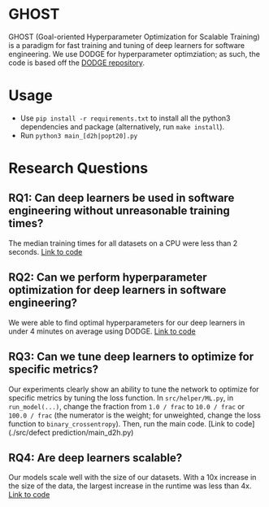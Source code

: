 # GHOST
GHOST (Goal-oriented Hyperparameter Optimization for Scalable Training) is a paradigm for fast training and tuning of deep learners for software engineering. We use DODGE for hyperparameter optimziation; as such, the code is based off the [DODGE repository](https://github.com/amritbhanu/Dodge). 

# Usage

- Use `pip install -r requirements.txt` to install all the python3 dependencies and package (alternatively, run `make install`).
- Run `python3 main_[d2h|popt20].py`

# Research Questions

## RQ1: Can deep learners be used in software engineering without unreasonable training times?

The median training times for all datasets on a CPU were less than 2 seconds.
[Link to code](./doc/RQ1.py)

## RQ2: Can we perform hyperparameter optimization for deep learners in software engineering?

We were able to find optimal hyperparameters for our deep learners in under 4 minutes on average using DODGE.
[Link to code](./doc/RQ2.py)

## RQ3: Can we tune deep learners to optimize for specific metrics?

Our experiments clearly show an ability to tune the network to optimize for specific metrics by tuning the loss function. In `src/helper/ML.py`, in `run_model(...)`, change the fraction from `1.0 / frac` to `10.0 / frac` or `100.0 / frac` (the numerator is the weight; for unweighted, change the loss function to `binary_crossentropy`). Then, run the main code.
[Link to code](./src/defect prediction/main_d2h.py)

## RQ4: Are deep learners scalable?

Our models scale well with the size of our datasets. With a 10x increase in the size of the data, the largest increase in the runtime was less than 4x.
[Link to code](./doc/RQ4.py)
